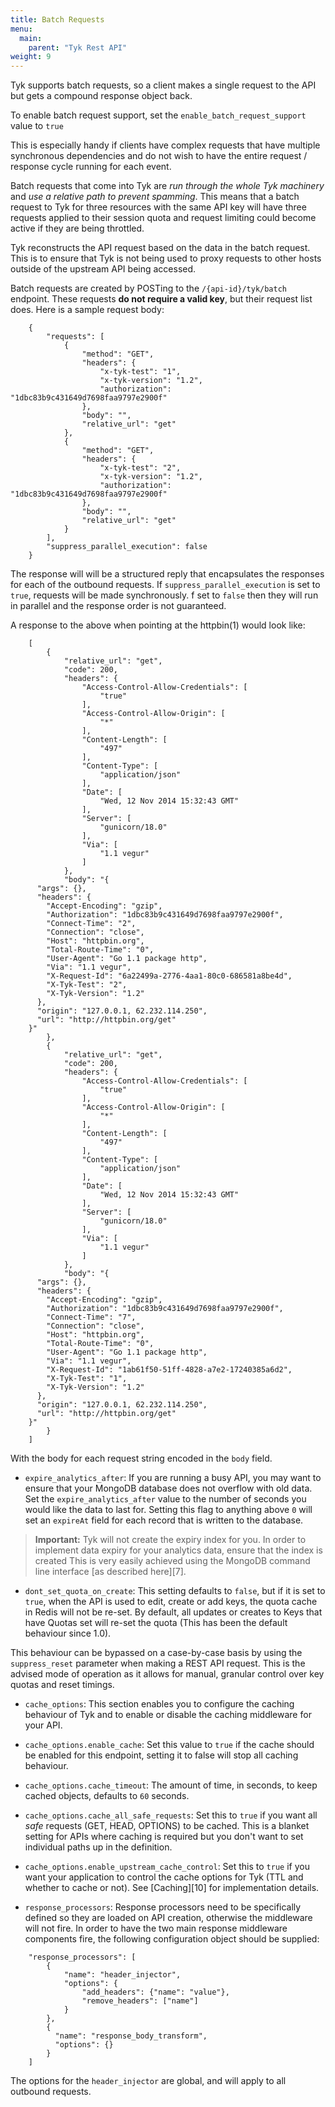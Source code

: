 ```yaml
---
title: Batch Requests
menu:
  main:
    parent: "Tyk Rest API"
weight: 9 
---
```


Tyk supports batch requests, so a client makes a single request to the API but gets a compound response object back.

To enable batch request support, set the `enable_batch_request_support` value to `true`

This is especially handy if clients have complex requests that have multiple synchronous dependencies and do not wish to have the entire request / response cycle running for each event.

Batch requests that come into Tyk are *run through the whole Tyk machinery* and *use a relative path to prevent spamming*. This means that a batch request to Tyk for three resources with the same API key will have three requests applied to their session quota and request limiting could become active if they are being throttled.

Tyk reconstructs the API request based on the data in the batch request. This is to ensure that Tyk is not being used to proxy requests to other hosts outside of the upstream API being accessed.

Batch requests are created by POSTing to the `/{api-id}/tyk/batch` endpoint. These requests **do not require a valid key**, but their request list does. Here is a sample request body:

```{json}
    {
        "requests": [
            {
                "method": "GET",
                "headers": {
                    "x-tyk-test": "1",
                    "x-tyk-version": "1.2",
                    "authorization": "1dbc83b9c431649d7698faa9797e2900f"
                },
                "body": "",
                "relative_url": "get"
            },
            {
                "method": "GET",
                "headers": {
                    "x-tyk-test": "2",
                    "x-tyk-version": "1.2",
                    "authorization": "1dbc83b9c431649d7698faa9797e2900f"
                },
                "body": "",
                "relative_url": "get"
            }
        ],
        "suppress_parallel_execution": false
    }
```

The response will will be a structured reply that encapsulates the responses for each of the outbound requests. If `suppress_parallel_execution` is set to `true`, requests will be made synchronously. <I></I>f set to `false` then they will run in parallel and the response order is not guaranteed.

A response to the above when pointing at the httpbin(1) would look like:

```
    [
        {
            "relative_url": "get",
            "code": 200,
            "headers": {
                "Access-Control-Allow-Credentials": [
                    "true"
                ],
                "Access-Control-Allow-Origin": [
                    "*"
                ],
                "Content-Length": [
                    "497"
                ],
                "Content-Type": [
                    "application/json"
                ],
                "Date": [
                    "Wed, 12 Nov 2014 15:32:43 GMT"
                ],
                "Server": [
                    "gunicorn/18.0"
                ],
                "Via": [
                    "1.1 vegur"
                ]
            },
            "body": "{
      "args": {}, 
      "headers": {
        "Accept-Encoding": "gzip", 
        "Authorization": "1dbc83b9c431649d7698faa9797e2900f", 
        "Connect-Time": "2", 
        "Connection": "close", 
        "Host": "httpbin.org", 
        "Total-Route-Time": "0", 
        "User-Agent": "Go 1.1 package http", 
        "Via": "1.1 vegur", 
        "X-Request-Id": "6a22499a-2776-4aa1-80c0-686581a8be4d", 
        "X-Tyk-Test": "2", 
        "X-Tyk-Version": "1.2"
      }, 
      "origin": "127.0.0.1, 62.232.114.250", 
      "url": "http://httpbin.org/get"
    }"
        },
        {
            "relative_url": "get",
            "code": 200,
            "headers": {
                "Access-Control-Allow-Credentials": [
                    "true"
                ],
                "Access-Control-Allow-Origin": [
                    "*"
                ],
                "Content-Length": [
                    "497"
                ],
                "Content-Type": [
                    "application/json"
                ],
                "Date": [
                    "Wed, 12 Nov 2014 15:32:43 GMT"
                ],
                "Server": [
                    "gunicorn/18.0"
                ],
                "Via": [
                    "1.1 vegur"
                ]
            },
            "body": "{
      "args": {}, 
      "headers": {
        "Accept-Encoding": "gzip", 
        "Authorization": "1dbc83b9c431649d7698faa9797e2900f", 
        "Connect-Time": "7", 
        "Connection": "close", 
        "Host": "httpbin.org", 
        "Total-Route-Time": "0", 
        "User-Agent": "Go 1.1 package http", 
        "Via": "1.1 vegur", 
        "X-Request-Id": "1ab61f50-51ff-4828-a7e2-17240385a6d2", 
        "X-Tyk-Test": "1", 
        "X-Tyk-Version": "1.2"
      }, 
      "origin": "127.0.0.1, 62.232.114.250", 
      "url": "http://httpbin.org/get"
    }"
        }
    ]
```

With the body for each request string encoded in the `body` field.

* `expire_analytics_after`: If you are running a busy API, you may want to ensure that your MongoDB database does not overflow with old data. Set the `expire_analytics_after` value to the number of seconds you would like the data to last for. Setting this flag to anything above `0` will set an `expireAt` field for each record that is written to the database.
    
> **Important:** Tyk will not create the expiry index for you. In order to implement data expiry for your analytics data, ensure that the index is created This is very easily achieved using the MongoDB command line interface [as described here][7].

* `dont_set_quota_on_create`: This setting defaults to `false`, but if it is set to `true`, when the API is used to edit, create or add keys, the quota cache in Redis will not be re-set. By default, all updates or creates to Keys that have Quotas set will re-set the quota (This has been the default behaviour since 1.0).
    
This behaviour can be bypassed on a case-by-case basis by using the `suppress_reset` parameter when making a REST API request. This is the advised mode of operation as it allows for manual, granular control over key quotas and reset timings.

* `cache_options`: This section enables you to configure the caching behaviour of Tyk and to enable or disable the caching middleware for your API.

* `cache_options.enable_cache`: Set this value to `true` if the cache should be enabled for this endpoint, setting it to false will stop all caching behaviour.

* `cache_options.cache_timeout`: The amount of time, in seconds, to keep cached objects, defaults to `60` seconds.

* `cache_options.cache_all_safe_requests`: Set this to `true` if you want all *safe* requests (GET, HEAD, OPTIONS) to be cached. This is a blanket setting for APIs where caching is required but you don't want to set individual paths up in the definition.

* `cache_options.enable_upstream_cache_control`: Set this to `true` if you want your application to control the cache options for Tyk (TTL and whether to cache or not). See [Caching][10] for implementation details.

* `response_processors`: Response processors need to be specifically defined so they are loaded on API creation, otherwise the middleware will not fire. In order to have the two main response middleware components fire, the following configuration object should be supplied:

```{json}
    "response_processors": [
        {
            "name": "header_injector",
            "options": {
                "add_headers": {"name": "value"},
                "remove_headers": ["name"]
            }
        },
        {
          "name": "response_body_transform",
          "options": {}
        }
    ]
```
    
The options for the `header_injector` are global, and will apply to all outbound requests.